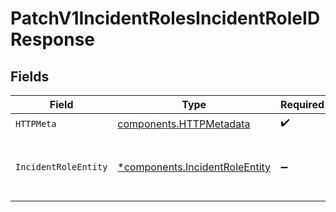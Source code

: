# PatchV1IncidentRolesIncidentRoleIDResponse


## Fields

| Field                                                                           | Type                                                                            | Required                                                                        | Description                                                                     |
| ------------------------------------------------------------------------------- | ------------------------------------------------------------------------------- | ------------------------------------------------------------------------------- | ------------------------------------------------------------------------------- |
| `HTTPMeta`                                                                      | [components.HTTPMetadata](../../models/components/httpmetadata.md)              | :heavy_check_mark:                                                              | N/A                                                                             |
| `IncidentRoleEntity`                                                            | [*components.IncidentRoleEntity](../../models/components/incidentroleentity.md) | :heavy_minus_sign:                                                              | Update a single incident role from its ID                                       |